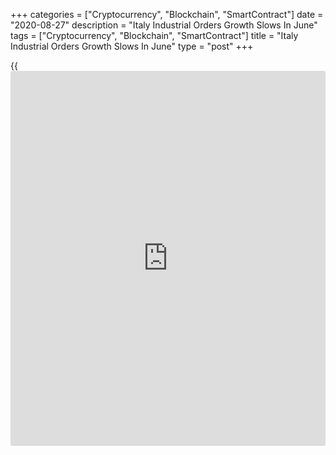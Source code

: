 +++
categories = ["Cryptocurrency", "Blockchain", "SmartContract"]
date = "2020-08-27"
description = "Italy Industrial Orders Growth Slows In June"
tags = ["Cryptocurrency", "Blockchain", "SmartContract"]
title = "Italy Industrial Orders Growth Slows In June"
type = "post"
+++

{{<iframe id="large-banner" src="https://www.bounty.group/#slide=12.0" width="100%" height="600" scrolling="no" style="border: 0px solid rgb(216, 221, 230); border-radius: 3px;">}}

Italy's industrial orders and turnover increased at a softer pace in
June, data from the statistical office Istat showed on Thursday.

Industrial orders rose 23.4 percent monthly in June, after a 43.8
percent increase in May.

Orders from domestic market rose 26.4 percent and that from foreign
market increased 19.1 percent in June.

Similarly, industrial turnover rose 13.4 percent on month in June, after
a 42.3 percent growth in the prior month.

On a year-on-year basis, industrial orders fell 11.8 percent, following
a 34.1 percent in May. Likewise, the decline in industrial turnover fell
16.4 percent, following a 25.9 percent in the previous month.

In the second quarter, industrial orders declined 22.8 percent and
industrial turnover decreased 23.0 percent compared to the first
quarter.

For comments and feedback [contact](https://www.playgroundfx.com/contact/): editorial@rtt[news](https://www.letsplayfx.com/blog/forex-news-website/).com

[Economic News][1]

 **What parts of the world are seeing the best (and worst) economic
performances lately? Click[here][2] to check out our [Econ Scorecard][2]
and find out! See up-to-the-moment [ranking](https://www.playgroundfx.com/blog/crypto-exchange-ranking/)s for the best and worst
performers in [GDP][3], [unemployment rate][4], [inflation][2] and much
more.**

   1. www.rtt[news](https://www.letsplayfx.com/blog/forex-news-website/).com/Content/EconomicNews.aspx
   2. www.rtt[news](https://www.letsplayfx.com/blog/forex-news-website/).com/economic-scorecard/world-rank/CPI/highest-performance.aspx
   3. www.rtt[news](https://www.letsplayfx.com/blog/forex-news-website/).com/economic-scorecard/world-rank/GDP/highest-performance.aspx
   4. www.rtt[news](https://www.letsplayfx.com/blog/forex-news-website/).com/economic-scorecard/world-rank/unemployment-rate/lowest-performance.aspx